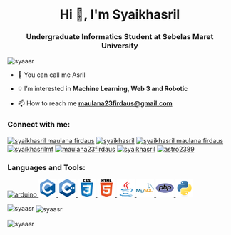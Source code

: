 <h1 align="center">Hi 👋, I'm Syaikhasril</h1>
<h3 align="center">Undergraduate Informatics Student at Sebelas Maret University</h3>

<p align="left"> <img src="https://komarev.com/ghpvc/?username=syaasr&label=Profile%20views&color=0e75b6&style=flat" alt="syaasr" /> </p>

- 👋 You can call me Asril

- 💡 I’m interested in **Machine Learning, Web 3 and Robotic**

- 📫 How to reach me **maulana23firdaus@gmail.com**

<h3 align="left">Connect with me:</h3>
<p align="left">
<a href="https://linkedin.com/in/syaikhasril maulana firdaus" target="blank"><img align="center" src="https://raw.githubusercontent.com/rahuldkjain/github-profile-readme-generator/master/src/images/icons/Social/linked-in-alt.svg" alt="syaikhasril maulana firdaus" height="30" width="40" /></a>
<a href="https://kaggle.com/syaikhasril" target="blank"><img align="center" src="https://raw.githubusercontent.com/rahuldkjain/github-profile-readme-generator/master/src/images/icons/Social/kaggle.svg" alt="syaikhasril" height="30" width="40" /></a>
<a href="https://fb.com/syaikhasril maulana firdaus" target="blank"><img align="center" src="https://raw.githubusercontent.com/rahuldkjain/github-profile-readme-generator/master/src/images/icons/Social/facebook.svg" alt="syaikhasril maulana firdaus" height="30" width="40" /></a>
<a href="https://instagram.com/syaikhasrilmf" target="blank"><img align="center" src="https://raw.githubusercontent.com/rahuldkjain/github-profile-readme-generator/master/src/images/icons/Social/instagram.svg" alt="syaikhasrilmf" height="30" width="40" /></a>
<a href="https://www.hackerrank.com/maulana23firdaus" target="blank"><img align="center" src="https://raw.githubusercontent.com/rahuldkjain/github-profile-readme-generator/master/src/images/icons/Social/hackerrank.svg" alt="maulana23firdaus" height="30" width="40" /></a>
<a href="https://www.leetcode.com/syaikhasril" target="blank"><img align="center" src="https://raw.githubusercontent.com/rahuldkjain/github-profile-readme-generator/master/src/images/icons/Social/leet-code.svg" alt="syaikhasril" height="30" width="40" /></a>
<a href="https://discord.gg/astro2389" target="blank"><img align="center" src="https://raw.githubusercontent.com/rahuldkjain/github-profile-readme-generator/master/src/images/icons/Social/discord.svg" alt="astro2389" height="30" width="40" /></a>
</p>

<h3 align="left">Languages and Tools:</h3>
<p align="left"> <a href="https://www.arduino.cc/" target="_blank" rel="noreferrer"> <img src="https://cdn.worldvectorlogo.com/logos/arduino-1.svg" alt="arduino" width="40" height="40"/> </a> <a href="https://www.cprogramming.com/" target="_blank" rel="noreferrer"> <img src="https://raw.githubusercontent.com/devicons/devicon/master/icons/c/c-original.svg" alt="c" width="40" height="40"/> </a> <a href="https://www.w3schools.com/cpp/" target="_blank" rel="noreferrer"> <img src="https://raw.githubusercontent.com/devicons/devicon/master/icons/cplusplus/cplusplus-original.svg" alt="cplusplus" width="40" height="40"/> </a> <a href="https://www.w3schools.com/css/" target="_blank" rel="noreferrer"> <img src="https://raw.githubusercontent.com/devicons/devicon/master/icons/css3/css3-original-wordmark.svg" alt="css3" width="40" height="40"/> </a> <a href="https://www.w3.org/html/" target="_blank" rel="noreferrer"> <img src="https://raw.githubusercontent.com/devicons/devicon/master/icons/html5/html5-original-wordmark.svg" alt="html5" width="40" height="40"/> </a> <a href="https://www.java.com" target="_blank" rel="noreferrer"> <img src="https://raw.githubusercontent.com/devicons/devicon/master/icons/java/java-original.svg" alt="java" width="40" height="40"/> </a> <a href="https://www.mysql.com/" target="_blank" rel="noreferrer"> <img src="https://raw.githubusercontent.com/devicons/devicon/master/icons/mysql/mysql-original-wordmark.svg" alt="mysql" width="40" height="40"/> </a> <a href="https://www.php.net" target="_blank" rel="noreferrer"> <img src="https://raw.githubusercontent.com/devicons/devicon/master/icons/php/php-original.svg" alt="php" width="40" height="40"/> </a> <a href="https://www.python.org" target="_blank" rel="noreferrer"> <img src="https://raw.githubusercontent.com/devicons/devicon/master/icons/python/python-original.svg" alt="python" width="40" height="40"/> </a> </p>

<p><img align="left" src="https://github-readme-stats.vercel.app/api/top-langs?username=syaasr&show_icons=true&locale=en&layout=compact" alt="syaasr" /></p>

<p>&nbsp;<img align="center" src="https://github-readme-stats.vercel.app/api?username=syaasr&show_icons=true&locale=en" alt="syaasr" /></p>

<p><img align="center" src="https://github-readme-streak-stats.herokuapp.com/?user=syaasr&" alt="syaasr" /></p>
